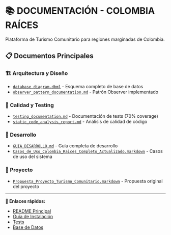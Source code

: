 # 📚 DOCUMENTACIÓN - COLOMBIA RAÍCES

Plataforma de Turismo Comunitario para regiones marginadas de Colombia.

## 📋 Documentos Principales

### **🏗️ Arquitectura y Diseño**
- [`database_diagram.dbml`](./database_diagram.dbml) - Esquema completo de base de datos
- [`observer_pattern_documentation.md`](./observer_pattern_documentation.md) - Patrón Observer implementado

### **🧪 Calidad y Testing**
- [`testing_documentation.md`](./testing_documentation.md) - Documentación de tests (70% coverage)
- [`static_code_analysis_report.md`](./static_code_analysis_report.md) - Análisis de calidad de código

### **📖 Desarrollo**
- [`GUIA_DESARROLLO.md`](./GUIA_DESARROLLO.md) - Guía completa de desarrollo
- [`Casos_de_Uso_Colombia_Raices_Completo_Actualizado.markdown`](./Casos_de_Uso_Colombia_Raices_Completo_Actualizado.markdown) - Casos de uso del sistema

### **📄 Proyecto**
- [`Propuesta_Proyecto_Turismo_Comunitario.markdown`](./Propuesta_Proyecto_Turismo_Comunitario.markdown) - Propuesta original del proyecto

---

**🔗 Enlaces rápidos:**
- [README Principal](../README.md)
- [Guía de Instalación](../README.md#instalación)
- [Tests](../tests/)
- [Base de Datos](./database_diagram.dbml)
